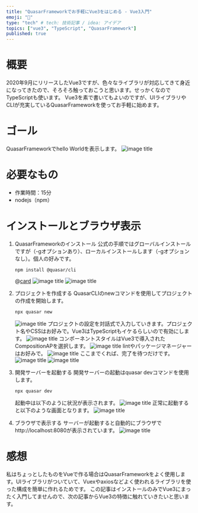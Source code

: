 ```yaml
---
title: "QuasarFrameworkでお手軽にVue3をはじめる - Vue3入門"
emoji: "🐉"
type: "tech" # tech: 技術記事 / idea: アイデア
topics: ["vue3", "TypeScript", "QuasarFramework"]
published: true
---
```


# 概要
2020年9月にリリースしたVue3ですが、色々なライブラリが対応してきて身近になってきたので、そろそろ触っておこうと思います。せっかくなのでTypeScriptも使います。
Vue3を素で書いてもよいのですが、UIライブラリやCLIが充実しているQuasarFrameworkを使ってお手軽に始めます。

# ゴール
QuasarFrameworkでhello Worldを表示します。
![image title](/images/vue3_quasarframework_helloworld/vue3_quasarframework_helloworld_goal.jpg)

# 必要なもの
- 作業時間：15分
- nodejs（npm）

# インストールとブラウザ表示

1. QuasarFrameworkのインストール
   公式の手順ではグローバルインストールですが（-gオプションあり）、ローカルインストールします（-gオプションなし）。個人の好みです。
   ```
   npm install @quasar/cli
   ```
   @[card](https://quasar.dev/quasar-cli/installation)
   ![image title](/images/vue3_quasarframework_helloworld/vue3_quasarframework_helloworld_tutorial_00.jpg)
   ![image title](/images/vue3_quasarframework_helloworld/vue3_quasarframework_helloworld_tutorial_01.jpg)

1. プロジェクトを作成する
   QuasarCLIのnewコマンドを使用してプロジェクトの作成を開始します。
   ```
   npx quasar new
   ```
   ![image title](/images/vue3_quasarframework_helloworld/vue3_quasarframework_helloworld_tutorial_02.jpg)
   プロジェクトの設定を対話式で入力していきます。プロジェクト名やCSSはお好みで。Vue3はTypeScriptもイケるらしいので有効にします。
   ![image title](/images/vue3_quasarframework_helloworld/vue3_quasarframework_helloworld_tutorial_03.jpg)
   コンポーネントスタイルはVue3で導入されたCompositionAPを選択します。
   ![image title](/images/vue3_quasarframework_helloworld/vue3_quasarframework_helloworld_tutorial_04.jpg)
   lintやパッケージマネージャーはお好みで。
   ![image title](/images/vue3_quasarframework_helloworld/vue3_quasarframework_helloworld_tutorial_05.jpg)
   ここまでくれば、完了を待つだけです。
   ![image title](/images/vue3_quasarframework_helloworld/vue3_quasarframework_helloworld_tutorial_06.jpg)
   ![image title](/images/vue3_quasarframework_helloworld/vue3_quasarframework_helloworld_tutorial_07.jpg)

1. 開発サーバーを起動する
   開発サーバーの起動はquasar devコマンドを使用します。
   ```
   npx quasar dev
   ```
   起動中は以下のように状況が表示されます。
   ![image title](/images/vue3_quasarframework_helloworld/vue3_quasarframework_helloworld_tutorial_08.jpg)
   正常に起動すると以下のような画面となります。
   ![image title](/images/vue3_quasarframework_helloworld/vue3_quasarframework_helloworld_tutorial_09.jpg)

1. ブラウザで表示する
   サーバーが起動すると自動的にブラウザでhttp://localhost:8080が表示されています。
   ![image title](/images/vue3_quasarframework_helloworld/vue3_quasarframework_helloworld_tutorial_09.jpg)

# 感想
私はちょっとしたものをVueで作る場合はQuasarFrameworkをよく使用します。UIライブラリがついていて、Vuexやaxiosなどよく使われるライブラリを使った構成を簡単に作れるためです。
この記事はインストールのみでVue3にまったく入門してませんので、次の記事からVue3の特徴に触れていきたいと思います。
